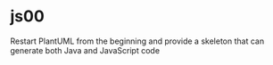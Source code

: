 # js00
Restart PlantUML from the beginning and provide a skeleton that can generate both Java and JavaScript code
